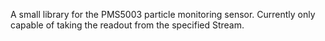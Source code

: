 A small library for the PMS5003 particle monitoring sensor. Currently only capable of taking the readout from the specified Stream.